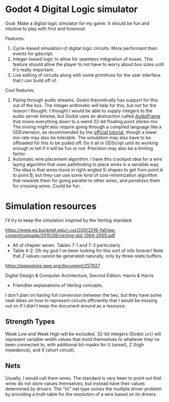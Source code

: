 # Godot 4 Digital Logic simulator
Goal: Make a digital logic simulator for my game. It should be fun and intuitive to play with first and foremost.

Features:
1. Cycle-based simulation of digital logic circuits. More performant than events for gdscript.
2. Integer-based logic to allow for seamless integration of buses. This feature should allow the player to not have to worry about bus sizes until it's really important.
3. Live editing of circuits along with some primitives for the user interface that I can build off of.

Cool features:
1. Piping through audio streams. Godot theoretically has support for this out of the box. The integer arithmetic will help for this, but not for the reason I thought. I thought I would be able to supply integers to the audio server bitwise, but Godot uses an abstraction called [AudioFrame](https://github.com/godotengine/godot/blob/master/core/math/audio_frame.h) that mixes everything down to a weird 32-bit floating point stereo mix. The mixing might also require going through a compiled language like a GDExtension, as recommended by the [official tutorial](https://docs.godotengine.org/en/stable/classes/class_audiostreamgenerator.html), though a lower mix rate may also be tolerable. The simulation may also have to be offloaded for this to be pulled off. Do it all in GDScript until its working enough to tell if it will be fun or not. Precision may also be a limiting factor.
2. Automatic wire placement algorithm. I have this crackpot idea for a wire laying algorithm that uses pathfinding to place wires in a sensible way. The idea is that wires move in right-angled S-shapes to get from point A to point B, but they can use some kind of cost-minimization algorithm that _rewards_ them for going parallel to other wires, and _penalizes_ them for crossing wires. Could be fun.

# Simulation resources
I'll try to keep the simulation inspired by the Verilog standard.

https://www.eg.bucknell.edu/~csci320/2016-fall/wp-content/uploads/2015/08/verilog-std-1364-2005.pdf
 - All of chapter seven. Tables 7-1 and 7-3 particularly
 - Table 4-2. Oh my god I've been looking for this sort of info forever! Note that Z values cannot be generated naturally, only by three-state buffers.

https://ieeexplore.ieee.org/document/257627

Digital Design & Computer Architecture, Second Edition. Harris & Harris
 - Friendlier explanations of Verilog concepts.

I don't plan on having full conversion between the two, but they have some neat ideas on how to represent circuits efficiently that I would be missing out on if I didn't keep the document around as a resource.

## Strength Types
Weak Low and Weak High will be excluded. 32-bit integers (Godot `int`) will represent variable-width values that mold themselves to whatever they've been connected to, with additional bit-masks for U (unset), Z (high impedence), and X (short circuit). 

## Nets
Usually, I would call them wires. The standard is very keen to point out that wires do not store values themselves, but instead have their values determined by drivers. The "tri" net type solves the multiple driver problem by providing a truth table for the resolution of a wire based on its drivers. 

